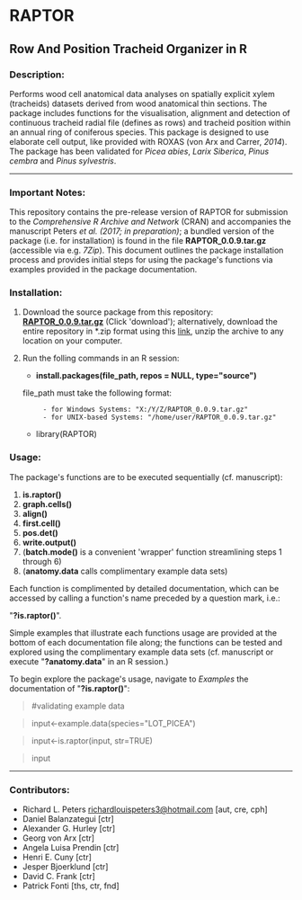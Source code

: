 RAPTOR
======================

## Row And Position Tracheid Organizer in R

### Description:

Performs wood cell anatomical data analyses on spatially explicit xylem (tracheids) datasets derived from wood anatomical thin sections. The package includes functions for the visualisation, alignment and detection of continuous tracheid radial file (defines as rows) and tracheid position within an annual ring of coniferous species. This package is designed to use elaborate cell output, like provided with ROXAS (von Arx and Carrer, *2014*). The package has been validated for *Picea abies*, *Larix Siberica*, *Pinus cembra* and *Pinus sylvestris*.


-------------

### Important Notes:

This repository contains the pre-release version of RAPTOR for submission to the
*Comprehensive R Archive and Network* (CRAN) and accompanies the manuscript Peters *et al. (2017; in preparation)*; a bundled version of the package (i.e. for installation) is found in the file **RAPTOR_0.0.9.tar.gz** (accessible via e.g. *7Zip*).
This document outlines the package installation process and provides initial 
steps for using the package's functions via examples provided in the package documentation.

### Installation:

1. Download the source package from this repository:  [**RAPTOR_0.0.9.tar.gz**](https://github.com/the-Hull/raptor/blob/master/RAPTOR_0.0.9.tar.gz) (Click 'download'); alternatively, download the entire repository in *.zip format using this [link](https://codeload.github.com/the-Hull/raptor/zip/master?token=ALP_Z6J1GbKWPO3MdV9unIsq5lC5L9_cks5ZbOu4wA==), unzip the archive to any location on your computer.
2. Run the folling commands in an R session:
      * **install.packages(file_path, repos = NULL, type="source")**
      
      
      file_path must take the following format:
      
      
            - for Windows Systems: "X:/Y/Z/RAPTOR_0.0.9.tar.gz"
            - for UNIX-based Systems: "/home/user/RAPTOR_0.0.9.tar.gz"
            
      * library(RAPTOR)
            
### Usage:

The package's functions are to be executed sequentially (cf. manuscript):

1. **is.raptor()**
2. **graph.cells()**
3. **align()**
4. **first.cell()**
5. **pos.det()**
6. **write.output()**
7. (**batch.mode()** is a convenient 'wrapper' function streamlining steps 1 through 6)
8. (**anatomy.data** calls complimentary example data sets)

Each function is complimented by detailed documentation, which can be accessed by calling
a function's name preceded by a question mark, i.e.:

"**?is.raptor()**".


Simple examples that illustrate each functions usage are provided at the bottom
of each documentation file along; the functions can be tested and explored using the 
complimentary example data sets (cf. manuscript or execute "**?anatomy.data**" in an 
R session.)

To begin explore the package's usage, navigate to *Examples* the documentation of   "**?is.raptor()**":

> #validating example data

> input<-example.data(species="LOT_PICEA")

> input<-is.raptor(input, str=TRUE)

> input


-------------


### Contributors:


* Richard L. Peters <richardlouispeters3@hotmail.com> [aut, cre, cph]
* Daniel Balanzategui [ctr]                                          
* Alexander G. Hurley [ctr]                                             
* Georg von Arx [ctr]                                                
* Angela Luisa Prendin [ctr]                                         
* Henri E. Cuny [ctr]                                                
* Jesper Bjoerklund [ctr]                                            
* David C. Frank [ctr]                                               
* Patrick Fonti [ths, ctr, fnd]



